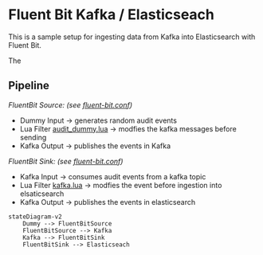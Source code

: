 # Fluent Bit Kafka / Elasticseach

This is a sample setup for ingesting data from Kafka into Elasticsearch with Fluent Bit.

The 

## Pipeline

*FluentBit Source: (see [fluent-bit.conf](etc/source/fluent-bit.conf))*
- Dummy Input -> generates random audit events
- Lua Filter [audit_dummy.lua](etc/source/audit_dummy.lua) -> modfies the kafka messages before sending
- Kafka Output -> publishes the events in Kafka

*FluentBit Sink: (see [fluent-bit.conf](etc/sink/fluent-bit.conf))*
- Kafka Input -> consumes audit events from a kafka topic
- Lua Filter [kafka.lua](etc/sink/kafka.lua) -> modfies the event before ingestion into elsaticsearch
- Kafka Output -> publishes the events in elasticsearch


```mermaid
stateDiagram-v2
    Dummy --> FluentBitSource
    FluentBitSource --> Kafka
    Kafka --> FluentBitSink
    FluentBitSink --> Elasticseach
```

